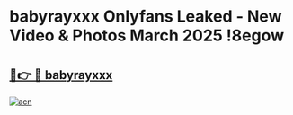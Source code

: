 # babyrayxxx Onlyfans Leaked - New Video & Photos March 2025 !8egow

# <h2><a href="https://ip75wg.iuczelnia.edu.pl?title=babyrayxxx&ref=8egow">🔗👉 🔴 babyrayxxx</a></h2>

[![acn](https://github.com/user-attachments/assets/0f9c940e-d8b0-45ae-aac7-cd30a18b3e1c)](https://ip75wg.iuczelnia.edu.pl?title=babyrayxxx&ref=8egow)

